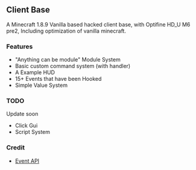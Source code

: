 ## Client Base

A Minecraft 1.8.9 Vanilla based hacked client base, with Optifine HD_U M6 pre2, Including optimization of vanilla
minecraft.

### Features

- "Anything can be module" Module System
- Basic custom command system (with handler)
- A Example HUD
- 15+ Events that have been Hooked
- Simple Value System

### TODO

Update soon

- Click Gui
- Script System

### Credit

- [Event API](https://bitbucket.org/DarkMagician6/eventapi)